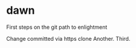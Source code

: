 dawn
====

First steps on the git path to enlightment

Change committed via https clone
Another. Third.